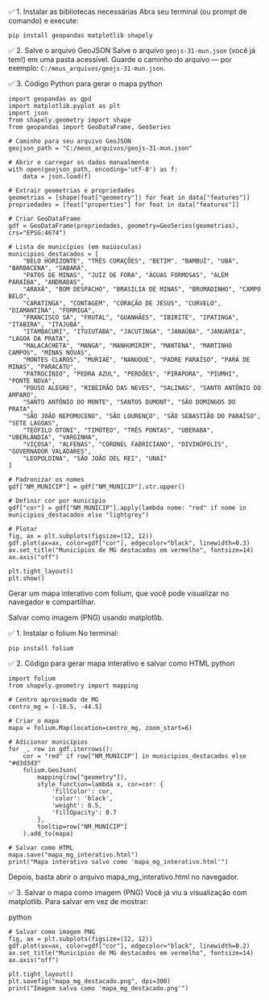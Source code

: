 ✅ 1. Instalar as bibliotecas necessárias
Abra seu terminal (ou prompt de comando) e execute:
````
pip install geopandas matplotlib shapely
````
✅ 2. Salve o arquivo GeoJSON
Salve o arquivo ``geojs-31-mun.json`` (você já tem!) em uma pasta acessível. Guarde o caminho do arquivo — por exemplo: ``C:/meus_arquivos/geojs-31-mun.json``.

✅ 3. Código Python para gerar o mapa
python
````
import geopandas as gpd
import matplotlib.pyplot as plt
import json
from shapely.geometry import shape
from geopandas import GeoDataFrame, GeoSeries

# Caminho para seu arquivo GeoJSON
geojson_path = "C:/meus_arquivos/geojs-31-mun.json"

# Abrir e carregar os dados manualmente
with open(geojson_path, encoding='utf-8') as f:
    data = json.load(f)

# Extrair geometrias e propriedades
geometrias = [shape(feat["geometry"]) for feat in data["features"]]
propriedades = [feat["properties"] for feat in data["features"]]

# Criar GeoDataFrame
gdf = GeoDataFrame(propriedades, geometry=GeoSeries(geometrias), crs="EPSG:4674")

# Lista de municípios (em maiúsculas)
municipios_destacados = [
    "BELO HORIZONTE", "TRÊS CORAÇÕES", "BETIM", "BAMBUÍ", "UBÁ", "BARBACENA", "SABARÁ",
    "PATOS DE MINAS", "JUIZ DE FORA", "ÁGUAS FORMOSAS", "ALÉM PARAÍBA", "ANDRADAS",
    "ARAXÁ", "BOM DESPACHO", "BRASÍLIA DE MINAS", "BRUMADINHO", "CAMPO BELO",
    "CARATINGA", "CONTAGEM", "CORAÇÃO DE JESUS", "CURVELO", "DIAMANTINA", "FORMIGA",
    "FRANCISCO SÁ", "FRUTAL", "GUANHÃES", "IBIRITÉ", "IPATINGA", "ITABIRA", "ITAJUBÁ",
    "ITAMBACURI", "ITUIUTABA", "JACUTINGA", "JANAÚBA", "JANUÁRIA", "LAGOA DA PRATA",
    "MALACACHETA", "MANGA", "MANHUMIRIM", "MANTENA", "MARTINHO CAMPOS", "MINAS NOVAS",
    "MONTES CLAROS", "MURIAÉ", "NANUQUE", "PADRE PARAÍSO", "PARÁ DE MINAS", "PARACATU",
    "PATROCÍNIO", "PEDRA AZUL", "PERDÕES", "PIRAPORA", "PIUMHI", "PONTE NOVA",
    "POUSO ALEGRE", "RIBEIRÃO DAS NEVES", "SALINAS", "SANTO ANTÔNIO DO AMPARO",
    "SANTO ANTÔNIO DO MONTE", "SANTOS DUMONT", "SÃO DOMINGOS DO PRATA",
    "SÃO JOÃO NEPOMUCENO", "SÃO LOURENÇO", "SÃO SEBASTIÃO DO PARAÍSO", "SETE LAGOAS",
    "TEÓFILO OTONI", "TIMÓTEO", "TRÊS PONTAS", "UBERABA", "UBERLÂNDIA", "VARGINHA",
    "VIÇOSA", "ALFENAS", "CORONEL FABRICIANO", "DIVINÓPOLIS", "GOVERNADOR VALADARES",
    "LEOPOLDINA", "SÃO JOÃO DEL REI", "UNAÍ"
]

# Padronizar os nomes
gdf["NM_MUNICIP"] = gdf["NM_MUNICIP"].str.upper()

# Definir cor por município
gdf["cor"] = gdf["NM_MUNICIP"].apply(lambda nome: "red" if nome in municipios_destacados else "lightgrey")

# Plotar
fig, ax = plt.subplots(figsize=(12, 12))
gdf.plot(ax=ax, color=gdf["cor"], edgecolor="black", linewidth=0.3)
ax.set_title("Municípios de MG destacados em vermelho", fontsize=14)
ax.axis("off")

plt.tight_layout()
plt.show()
````

Gerar um mapa interativo com folium, que você pode visualizar no navegador e compartilhar.

Salvar como imagem (PNG) usando matplotlib.

✅ 1. Instalar o folium
No terminal:
````
pip install folium
````
✅ 2. Código para gerar mapa interativo e salvar como HTML
python

````
import folium
from shapely.geometry import mapping

# Centro aproximado de MG
centro_mg = [-18.5, -44.5]

# Criar o mapa
mapa = folium.Map(location=centro_mg, zoom_start=6)

# Adicionar municípios
for _, row in gdf.iterrows():
    cor = "red" if row["NM_MUNICIP"] in municipios_destacados else "#d3d3d3"
    folium.GeoJson(
        mapping(row["geometry"]),
        style_function=lambda x, cor=cor: {
            'fillColor': cor,
            'color': 'black',
            'weight': 0.5,
            'fillOpacity': 0.7
        },
        tooltip=row["NM_MUNICIP"]
    ).add_to(mapa)

# Salvar como HTML
mapa.save("mapa_mg_interativo.html")
print("Mapa interativo salvo como 'mapa_mg_interativo.html'")
````
Depois, basta abrir o arquivo mapa_mg_interativo.html no navegador.

✅ 3. Salvar o mapa como imagem (PNG)
Você já viu a visualização com matplotlib. Para salvar em vez de mostrar:

python
````
# Salvar como imagem PNG
fig, ax = plt.subplots(figsize=(12, 12))
gdf.plot(ax=ax, color=gdf["cor"], edgecolor="black", linewidth=0.2)
ax.set_title("Municípios de MG destacados em vermelho", fontsize=14)
ax.axis("off")

plt.tight_layout()
plt.savefig("mapa_mg_destacado.png", dpi=300)
print("Imagem salva como 'mapa_mg_destacado.png'")
````

